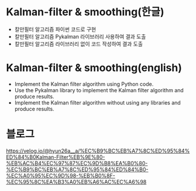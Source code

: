 # Kalman-filter & smoothing(한글)
- 칼만필터 알고리즘 파이썬 코드로 구현
- 칼만필터 알고리즘 Pykalman 라이브러리 사용하여 결과 도출
- 칼만필터 알고리즘 라이브러리 없이 코드 작성하여 결과 도출

# Kalman-filter & smoothing(english)
- Implement the Kalman filter algorithm using Python code.
- Use the Pykalman library to implement the Kalman filter algorithm and produce results.
- Implement the Kalman filter algorithm without using any libraries and produce results.

# 블로그
https://velog.io/@hyun26a__a/%EC%B9%BC%EB%A7%8C%ED%95%84%ED%84%B0Kalman-Filter%EB%9E%80-%EB%AC%B4%EC%97%87%EC%9D%B8%EA%B0%80-%EC%B9%BC%EB%A7%8C%ED%95%84%ED%84%B0-%EC%A0%95%EC%9D%98-%EB%B0%8F-%EC%95%8C%EA%B3%A0%EB%A6%AC%EC%A6%98

